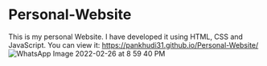 # Personal-Website
This is my personal Website. I have developed it using HTML, CSS and JavaScript.
You can view it: https://pankhudi31.github.io/Personal-Website/
![WhatsApp Image 2022-02-26 at 8 59 40 PM](https://user-images.githubusercontent.com/66863493/155848969-4fb0a533-4ce8-4111-a0bc-f3f23cb23c34.jpeg)
